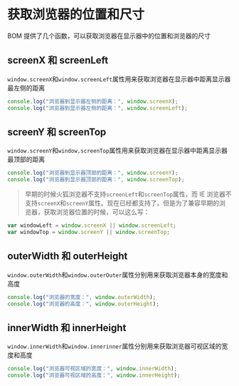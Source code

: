 # 获取浏览器的位置和尺寸

BOM 提供了几个函数，可以获取浏览器在显示器中的位置和浏览器的尺寸

## screenX 和 screenLeft

`window.screenX`和`window.screenLeft`属性用来获取浏览器在显示器中距离显示器最左侧的距离

```js
console.log("浏览器到显示器左侧的距离：", window.screenX);
console.log("浏览器到显示器左侧的距离：", window.screenLeft);
```

## screenY 和 screenTop

`window.screenY`和`window.screenTop`属性用来获取浏览器在显示器中距离显示器最顶部的距离

```js
console.log("浏览器到显示器顶部的距离：", window.screenY);
console.log("浏览器到显示器顶部的距离：", window.screenTop);
```

> 早期的时候火狐浏览器不支持`screenLeft`和`screenTop`属性，而 IE 浏览器不支持`screenX`和`screenY`属性。现在已经都支持了。但是为了兼容早期的浏览器，获取浏览器位置的时候，可以这么写：

```js
var windowLeft = window.screenX || window.screenLeft;
var windowTop = window.screenY || window.screenTop;
```

## outerWidth 和 outerHeight

`window.outerWidth`和`window.outerOuter`属性分别用来获取浏览器本身的宽度和高度

```js
console.log("浏览器的宽度：", window.outerWidth);
console.log("浏览器的高度：", window.outerHeight);
```

## innerWidth 和 innerHeight

`window.innerWidth`和`window.innerinner`属性分别用来获取浏览器可视区域的宽度和高度

```js
console.log("浏览器可视区域的宽度：", window.innerWidth);
console.log("浏览器可视区域的高度：", window.innerHeight);
```
